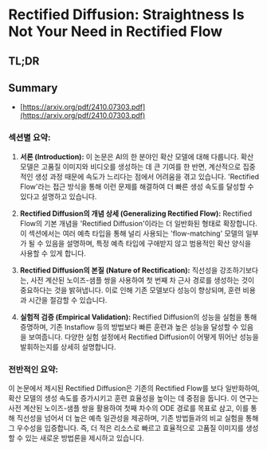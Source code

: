 # Rectified Diffusion: Straightness Is Not Your Need in Rectified Flow
## TL;DR
## Summary
- [https://arxiv.org/pdf/2410.07303.pdf](https://arxiv.org/pdf/2410.07303.pdf)

### 섹션별 요약:

1. **서론 (Introduction):**
   이 논문은 AI의 한 분야인 확산 모델에 대해 다룹니다. 확산 모델은 고품질 이미지와 비디오를 생성하는 데 큰 기여를 한 반면, 계산적으로 집중적인 생성 과정 때문에 속도가 느리다는 점에서 어려움을 겪고 있습니다. 'Rectified Flow'라는 접근 방식을 통해 이런 문제를 해결하여 더 빠른 생성 속도를 달성할 수 있다고 설명하고 있습니다.

2. **Rectified Diffusion의 개념 상세 (Generalizing Rectified Flow):**
   Rectified Flow의 기본 개념을 'Rectified Diffusion'이라는 더 일반화된 형태로 확장합니다. 이 섹션에서는 여러 예측 타입을 통해 널리 사용되는 'flow-matching' 모델의 일부가 될 수 있음을 설명하며, 특정 예측 타입에 구애받지 않고 범용적인 확산 양식을 사용할 수 있게 합니다.

3. **Rectified Diffusion의 본질 (Nature of Rectification):**
   직선성을 강조하기보다는, 사전 계산된 노이즈-샘플 쌍을 사용하여 첫 번째 차 근사 경로를 생성하는 것이 중요하다는 것을 밝혀냅니다. 이로 인해 기존 모델보다 성능이 향상되며, 훈련 비용과 시간을 절감할 수 있습니다.

4. **실험적 검증 (Empirical Validation):**
   Rectified Diffusion의 성능을 실험을 통해 증명하며, 기존 Instaflow 등의 방법보다 빠른 훈련과 높은 성능을 달성할 수 있음을 보여줍니다. 다양한 실험 설정에서 Rectified Diffusion이 어떻게 뛰어난 성능을 발휘하는지를 상세히 설명합니다.

### 전반적인 요약:
이 논문에서 제시된 Rectified Diffusion은 기존의 Rectified Flow를 보다 일반화하여, 확산 모델의 생성 속도를 증가시키고 훈련 효율성을 높이는 데 중점을 둡니다. 이 연구는 사전 계산된 노이즈-샘플 쌍을 활용하여 첫째 차수의 ODE 경로를 목표로 삼고, 이를 통해 직선성을 넘어서 더 높은 예측 일관성을 제공하며, 기존 방법들과의 비교 실험을 통해 그 우수성을 입증합니다. 즉, 더 적은 리소스로 빠르고 효율적으로 고품질 이미지를 생성할 수 있는 새로운 방법론을 제시하고 있습니다.